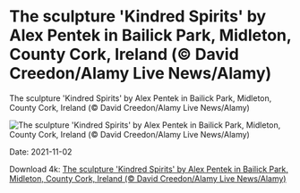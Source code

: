 # The sculpture 'Kindred Spirits' by Alex Pentek in Bailick Park, Midleton, County Cork, Ireland (© David Creedon/Alamy Live News/Alamy)

The sculpture 'Kindred Spirits' by Alex Pentek in Bailick Park, Midleton, County Cork, Ireland (© David Creedon/Alamy Live News/Alamy)

![The sculpture 'Kindred Spirits' by Alex Pentek in Bailick Park, Midleton, County Cork, Ireland (© David Creedon/Alamy Live News/Alamy)](https://bing.com/th?id=OHR.KindredSpirits_EN-US5529252474_UHD.jpg&w=1024&h=576)

Date: 2021-11-02

Download 4k: [The sculpture 'Kindred Spirits' by Alex Pentek in Bailick Park, Midleton, County Cork, Ireland (© David Creedon/Alamy Live News/Alamy)](https://bing.com/th?id=OHR.KindredSpirits_EN-US5529252474_UHD.jpg)

